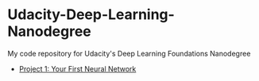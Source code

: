 # Udacity-Deep-Learning-Nanodegree
My code repository for Udacity's Deep Learning Foundations Nanodegree

- [Project 1: Your First Neural Network](https://github.com/thomasmktong/Udacity-Deep-Learning-Nanodegree/blob/master/DLND-your-first-network/dlnd-your-first-neural-network.ipynb)
